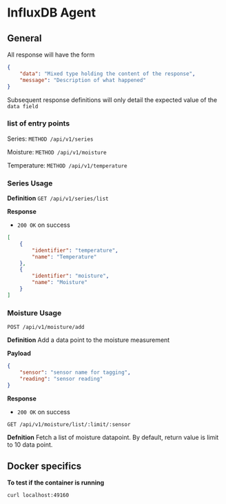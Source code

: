 # InfluxDB Agent

## General

All response will have the form

```json
{
    "data": "Mixed type holding the content of the response",
    "message": "Description of what happened"
}
```
Subsequent response definitions will only detail the expected value of the `data field`

### list of entry points
Series: `METHOD /api/v1/series`

Moisture: `METHOD /api/v1/moisture`

Temperature: `METHOD /api/v1/temperature`

### Series Usage

**Definition**
`GET /api/v1/series/list`

**Response**
- `200 OK` on success

```json
[
    {
        "identifier": "temperature",
        "name": "Temperature"
    },
    {
        "identifier": "moisture",
        "name": "Moisture"
    }
]
```

### Moisture Usage


`POST /api/v1/moisture/add`

**Definition**
Add a data point to the moisture measurement

**Payload**
```json
{
    "sensor": "sensor name for tagging",
    "reading": "sensor reading"
}
```

**Response**
- `200 OK` on success


`GET /api/v1/moisture/list/:limit/:sensor`

**Defnition**
Fetch a list of moisture datapoint. By default, return value is limit to 10 data point.

## Docker specifics

**To test if the container is running**

`curl localhost:49160`
